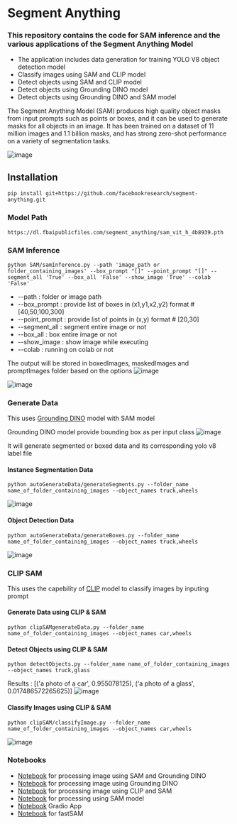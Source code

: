 # Segment Anything
### This repository contains the code for SAM inference and the various applications of the Segment Anything Model
* The application includes data generation for training YOLO V8 object detection model
* Classify images using SAM and CLIP model
* Detect objects using SAM and CLIP model
* Detect objects using Grounding DINO model
* Detect objects using Grounding DINO and SAM model

The Segment Anything Model (SAM) produces high quality object masks from input prompts such as points or boxes, and it can be used to generate masks for all objects in an image. It has been trained on a dataset of 11 million images and 1.1 billion masks, and has strong zero-shot performance on a variety of segmentation tasks.

![image](https://github.com/akewarmayur/SegmentAnything/assets/31464781/757bbda2-9543-44b7-bf6a-15dfd164899b)

## Installation
```
pip install git+https://github.com/facebookresearch/segment-anything.git
```
### Model Path
```https://dl.fbaipublicfiles.com/segment_anything/sam_vit_h_4b8939.pth```

### SAM Inference
```
python SAM/samInference.py --path 'image_path or folder_containing_images' --box_prompt "[]" --point_prompt "[]" --segment_all 'True' --box_all 'False' --show_image 'True' --colab 'False'
```
* --path : folder or image path
* --box_prompt : provide list of boxes in (x1,y1,x2,y2) format #[40,50,100,300]
* --point_prompt : provide list of points in (x,y) format # [20,30]
* --segment_all : segment entire image or not
* --box_all : box entire image or not
* --show_image : show image while executing
* --colab : running on colab or not
  
The output will be stored in boxedImages, maskedImages and promptImages folder based on the options
![image](https://github.com/akewarmayur/SegmentAnything/assets/31464781/2e4fdcfd-a7a7-4e35-9704-f605defa2c59)

![image](https://github.com/akewarmayur/SegmentAnything/assets/31464781/dd6d6f1b-b79f-45ff-834e-9ff85d403aa1)

### Generate Data
This uses [Grounding DINO](https://github.com/IDEA-Research/GroundingDINO) model with SAM model

Grounding DINO model provide bounding box as per input class
![image](https://github.com/akewarmayur/SegmentAnything/assets/31464781/c1a04d30-ef34-4d0a-8fc9-51a6b6fff56b)

It will generate segmented or boxed data and its corresponding yolo v8 label file

#### Instance Segmentation Data
```
python autoGenerateData/generateSegments.py --folder_name name_of_folder_containing_images --object_names truck,wheels
```
![image](https://github.com/akewarmayur/SegmentAnything/assets/31464781/44d410f2-2e5c-4b75-a213-3cd4370cb84a)

#### Object Detection Data
```
python autoGenerateData/generateBoxes.py --folder_name name_of_folder_containing_images --object_names truck,wheels
```
![image](https://github.com/akewarmayur/SegmentAnything/assets/31464781/f8fdea10-88c8-4f18-8b3a-8a3d44001266)

### CLIP SAM
This uses the capebility of [CLIP](https://github.com/openai/CLIP) model to classify images by inputing prompt

#### Generate Data using CLIP & SAM
```
python clipSAMgenerateData.py --folder_name name_of_folder_containing_images --object_names car,wheels
```

#### Detect Objects using CLIP & SAM
```
python detectObjects.py --folder_name name_of_folder_containing_images --object_names truck,glass
```
Results : [('a photo of a car', 0.955078125), ('a photo of a glass', 0.017486572265625)]
![image](https://github.com/akewarmayur/SegmentAnything/assets/31464781/90b61362-5a5b-4e13-b64c-ce1b046eb50a)

#### Classify Images using CLIP & SAM
```
python clipSAM/classifyImage.py --folder_name name_of_folder_containing_images --object_names car,wheels
```
![image](https://github.com/akewarmayur/SegmentAnything/assets/31464781/bb82ee70-f44b-459f-a890-49e2bdac29bc)

### Notebooks
* [Notebook](https://github.com/akewarmayur/SegmentAnything/blob/master/notebooks/GroundedSegmentAnything.ipynb) for processing image using SAM and Grounding DINO
* [Notebook](https://github.com/akewarmayur/SegmentAnything/blob/master/notebooks/GroundingDINO.ipynb) for processing image using Grounding DINO
* [Notebook](https://github.com/akewarmayur/SegmentAnything/blob/master/notebooks/SAMCLIP.ipynb) for processing image using CLIP and SAM
* [Notebook](https://github.com/akewarmayur/SegmentAnything/blob/master/notebooks/SAMProcess.ipynb) for processing using SAM model
* [Notebook](https://github.com/akewarmayur/SegmentAnything/blob/master/notebooks/SegmentAnythingGradioApp.ipynb) Gradio App
* [Notebook](https://github.com/akewarmayur/SegmentAnything/blob/master/notebooks/fastSAM.ipynb) for fastSAM








